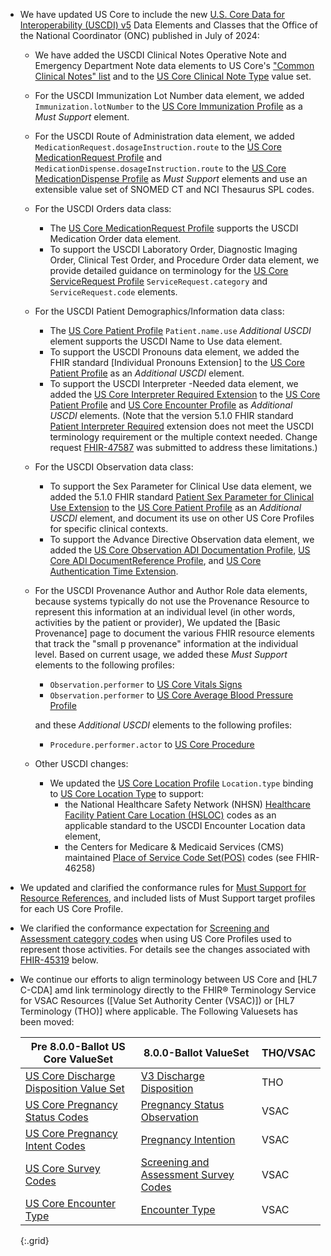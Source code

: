 
- We have updated US Core to include the new [U.S. Core Data for Interoperability (USCDI) v5](https://www.healthit.gov/isa/united-states-core-data-interoperability-uscdi#uscdi-v5) Data Elements and Classes that the Office of the National Coordinator (ONC) published in July of 2024:

  - We have added the USCDI Clinical Notes Operative Note and Emergency Department Note data elements to US Core's ["Common Clinical Notes" list](clinical-notes.html) and to the [US Core Clinical Note Type](ValueSet-us-core-clinical-note-type.html) value set.

  - For the USCDI Immunization Lot Number data element, we added `Immunization.lotNumber` to the [US Core Immunization Profile](StructureDefinition-us-core-immunization.html) as a *Must Support* element.

  - For the USCDI Route of Administration data element, we added `MedicationRequest.dosageInstruction.route` to the [US Core MedicationRequest Profile](StructureDefinition-us-core-medicationrequest.html) and `MedicationDispense.dosageInstruction.route` to the [US Core MedicationDispense Profile](StructureDefinition-us-core-medicationdispense.html) as *Must Support* elements and use an extensible value set of SNOMED CT and NCI Thesaurus SPL codes.

  - For the USCDI Orders data class:
    - The [US Core MedicationRequest Profile](StructureDefinition-us-core-medicationrequest.html) supports the USCDI Medication Order data element.
    - To support the USCDI Laboratory Order, Diagnostic Imaging Order, Clinical Test Order, and Procedure Order data element, we provide detailed guidance on terminology for the [US Core ServiceRequest Profile](StructureDefinition-us-core-servicerequest.html) `ServiceRequest.category` and `ServiceRequest.code` elements.

  - For the USCDI Patient Demographics/Information data class:
    - The [US Core Patient Profile](StructureDefinition-us-core-patient.html) `Patient.name.use` *Additional USCDI* element supports the USCDI Name to Use data element.
    - To support the USCDI Pronouns data element, we added the FHIR standard [Individual Pronouns Extension] to the [US Core Patient Profile](StructureDefinition-us-core-patient.html)  as an *Additional USCDI* element.
    - To support the USCDI Interpreter -Needed data element, we added the [US Core Interpreter Required Extension](StructureDefinition-us-core-interpreter-required.html) to the [US Core Patient Profile](StructureDefinition-us-core-patient.html) and [US Core Encounter Profile](StructureDefinition-us-core-encounter.html) as *Additional USCDI* elements. (Note that the version 5.1.0 FHIR standard [Patient Interpreter Required](https://hl7.org/fhir/extensions/5.1.0/StructureDefinition-patient-interpreterRequired.html) extension does not meet the USCDI terminology requirement or the multiple context needed. Change request [FHIR-47587](https://jira.hl7.org/browse/FHIR-47587) was submitted to address these limitations.)
  
  - For the USCDI Observation data class:
    - To support the Sex Parameter for Clinical Use data element, we added the 5.1.0 FHIR standard [Patient Sex Parameter for Clinical Use Extension](https://hl7.org/fhir/extensions/5.1.0/StructureDefinition-patient-sexParameterForClinicalUse.html) to the [US Core Patient Profile](StructureDefinition-us-core-patient.html) as an *Additional USCDI* element, and document its use on other US Core Profiles for specific clinical contexts.
     - To support the Advance Directive Observation data element, we added the [US Core Observation ADI Documentation Profile](StructureDefinition-us-core-observation-adi-documentation.html), [US Core ADI DocumentReference Profile](StructureDefinition-us-core-adi-documentreference.html), and [US Core Authentication Time Extension](StructureDefinition-us-core-authentication-time.html).
  
  - For the USCDI Provenance Author and Author Role data elements, because systems typically do not use the Provenance Resource to represent this information at an individual level (in other words, activities by the patient or provider), We updated the [Basic Provenance] page to document the various FHIR resource elements that track the "small p provenance" information at the individual level. Based on current usage, we added these *Must Support* elements to the following profiles:
  
    - `Observation.performer` to [US Core Vitals Signs](StructureDefinition-us-core-vital-signs.html)
    - `Observation.performer` to [US Core Average Blood Pressure Profile](StructureDefinition-us-core-average-blood-pressure.html)
  
    and these *Additional USCDI* elements to the following profiles:

    - `Procedure.performer.actor` to [US Core Procedure](StructureDefinition-us-core-procedure.html)

  - Other USCDI changes:
     -  We updated the [US Core Location Profile](StructureDefinition-us-core-location.html) `Location.type` binding to [US Core Location Type](ValueSet-us-core-location-type.html) to support:
        - the National Healthcare Safety Network (NHSN) [Healthcare Facility Patient Care Location (HSLOC)](https://www.cdc.gov/nhsn/cdaportal/terminology/codesystem/hsloc.html) codes as an applicable standard to the USCDI Encounter Location data element,
        - the Centers for Medicare & Medicaid Services (CMS) maintained [Place of Service Code Set(POS)](https://www.cms.gov/medicare/coding-billing/place-of-service-codes/code-sets) codes (see FHIR-46258)
- We updated and clarified the conformance rules for [Must Support for Resource References](must-support.html#must-support---resource-references), and included lists of Must Support target profiles for each US Core Profile.
- We clarified the conformance expectation for [Screening and Assessment category codes](screening-and-assessments.html#terminology) when using US Core Profiles used to represent those activities.  For details see the changes associated with [FHIR-45319](#fhir-45319) below.
- We continue our efforts to align terminology between US Core and [HL7 C-CDA] amd link terminology directly to the FHIR® Terminology Service for VSAC Resources ([Value Set Authority Center (VSAC)]) or [HL7 Terminology (THO)] where applicable.  The Following Valuesets has been moved:
  
   |Pre 8.0.0-Ballot US Core ValueSet|8.0.0-Ballot ValueSet|THO/VSAC|
   |---|---|---|
   [US Core Discharge Disposition Value Set](https://hl7.org/fhir/us/core/STU7/ValueSet-us-core-sexual-orientation.html)|[V3 Discharge Disposition](https://terminology.hl7.org/6.0.2/ValueSet-v3-USEncounterDischargeDisposition.html)|THO|
   [US Core Pregnancy Status Codes](https://hl7.org/fhir/us/core/STU7/ValueSet-us-core-pregnancy-status.html)|[Pregnancy Status Observation](https://vsac.nlm.nih.gov/valueset/2.16.840.1.113762.1.4.1240.12/expansion)|VSAC|
   [US Core Pregnancy Intent Codes](https://hl7.org/fhir/us/core/STU7/ValueSet-us-core-pregnancy-intent.html)|[Pregnancy Intention](https://vsac.nlm.nih.gov/valueset/2.16.840.1.113762.1.4.1166.22/expansion)|VSAC|
   [US Core Survey Codes](https://hl7.org/fhir/us/core/STU7/ValueSet-us-core-survey-codes.html)|[Screening and Assessment Survey Codes](https://vsac.nlm.nih.gov/valueset/2.16.840.1.113762.1.4.1267.13/expansion)|VSAC|
   [US Core Encounter Type](https://hl7.org/fhir/us/core/STU7/ValueSet-us-core-encounter-type.html)|[Encounter Type](https://vsac.nlm.nih.gov/valueset/2.16.840.1.113762.1.4.1267.23/expansion)|VSAC|
   {:.grid}